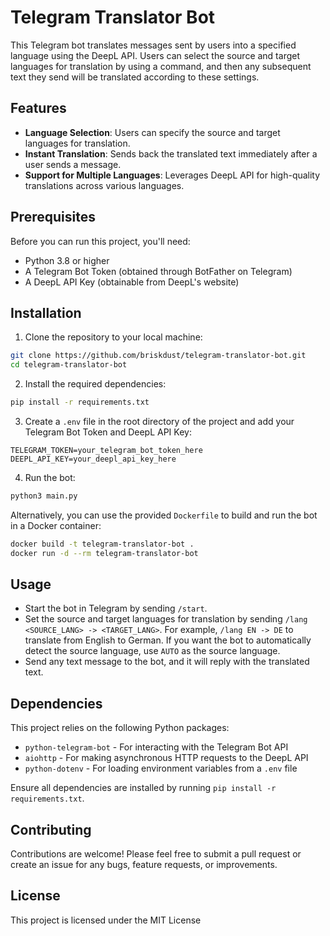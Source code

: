 # Telegram Translator Bot

This Telegram bot translates messages sent by users into a specified language using the DeepL API. Users can select the source and target languages for translation by using a command, and then any subsequent text they send will be translated according to these settings.

## Features

- **Language Selection**: Users can specify the source and target languages for translation.
- **Instant Translation**: Sends back the translated text immediately after a user sends a message.
- **Support for Multiple Languages**: Leverages DeepL API for high-quality translations across various languages.

## Prerequisites

Before you can run this project, you'll need:

- Python 3.8 or higher
- A Telegram Bot Token (obtained through BotFather on Telegram)
- A DeepL API Key (obtainable from DeepL's website)

## Installation

1. Clone the repository to your local machine:

```bash
git clone https://github.com/briskdust/telegram-translator-bot.git
cd telegram-translator-bot
```

2. Install the required dependencies:

```bash
pip install -r requirements.txt
```

3. Create a `.env` file in the root directory of the project and add your Telegram Bot Token and DeepL API Key:

```env
TELEGRAM_TOKEN=your_telegram_bot_token_here
DEEPL_API_KEY=your_deepl_api_key_here
```

4. Run the bot:

```bash
python3 main.py
```

Alternatively, you can use the provided `Dockerfile` to build and run the bot in a Docker container:

```bash
docker build -t telegram-translator-bot .
docker run -d --rm telegram-translator-bot
```

## Usage

- Start the bot in Telegram by sending `/start`.
- Set the source and target languages for translation by sending `/lang <SOURCE_LANG> -> <TARGET_LANG>`. For example, `/lang EN -> DE` to translate from English to German. If you want the bot to automatically detect the source language, use `AUTO` as the source language.
- Send any text message to the bot, and it will reply with the translated text.

## Dependencies

This project relies on the following Python packages:

- `python-telegram-bot` - For interacting with the Telegram Bot API
- `aiohttp` - For making asynchronous HTTP requests to the DeepL API
- `python-dotenv` - For loading environment variables from a `.env` file

Ensure all dependencies are installed by running `pip install -r requirements.txt`.

## Contributing

Contributions are welcome! Please feel free to submit a pull request or create an issue for any bugs, feature requests, or improvements.

## License

This project is licensed under the MIT License
